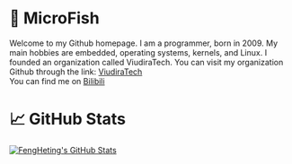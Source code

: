 # 🔧 MicroFish

Welcome to my Github homepage. I am a programmer, born in 2009. My main hobbies are embedded, operating systems, kernels, and Linux. I founded an organization called ViudiraTech. You can visit my organization Github through the link: [ViudiraTech][2]
<br>
You can find me on [Bilibili][1]

# 📈 GitHub Stats

<a href="github.com/FengHeting">
  <img align="center" src="https://github-readme-stats.vercel.app/api?username=FengHeting&show_icons=true&line_height=27&count_private=true&title_color=ffffff&text_color=c9cacc&icon_color=2bbc8a&bg_color=1d1f21" alt="FengHeting's GitHub Stats" />
</a>

[1]: https://space.bilibili.com/516952936
[2]: https://github.com/ViudiraTech/
